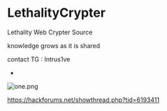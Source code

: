 # LethalityCrypter
Lethality Web Crypter Source 

knowledge grows as it is shared

contact TG :  Intrus1ve

-
![one.png](https://media.discordapp.net/attachments/935608766940975147/972735647993454642/unknown.png?width=860&height=473) <br>

https://hackforums.net/showthread.php?tid=6193411
